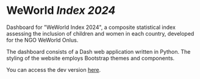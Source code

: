 # WeWorld _Index 2024_

Dashboard for "WeWorld Index 2024", a composite statistical index assessing the inclusion of children and women in each country, developed for the NGO WeWorld Onlus.

The dashboard consists of a Dash web application written in Python. The styling of the website employs Bootstrap themes and components.

You can access the dev version [here](https://weworld-index2024.onrender.com/data).
